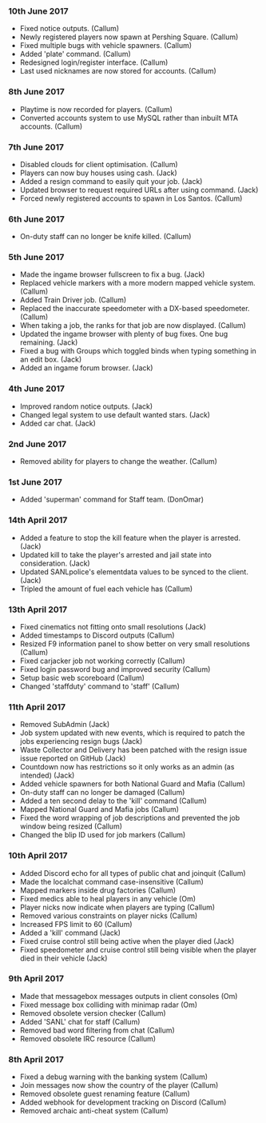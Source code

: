 ### 10th June 2017
* Fixed notice outputs. (Callum)
* Newly registered players now spawn at Pershing Square. (Callum)
* Fixed multiple bugs with vehicle spawners. (Callum)
* Added 'plate' command. (Callum)
* Redesigned login/register interface. (Callum)
* Last used nicknames are now stored for accounts. (Callum)

### 8th June 2017
* Playtime is now recorded for players. (Callum)
* Converted accounts system to use MySQL rather than inbuilt MTA accounts. (Callum)

### 7th June 2017
* Disabled clouds for client optimisation. (Callum)
* Players can now buy houses using cash. (Jack)
* Added a resign command to easily quit your job. (Jack)
* Updated browser to request required URLs after using command. (Jack)
* Forced newly registered accounts to spawn in Los Santos. (Callum)

### 6th June 2017
* On-duty staff can no longer be knife killed. (Callum)

### 5th June 2017
* Made the ingame browser fullscreen to fix a bug. (Jack)
* Replaced vehicle markers with a more modern mapped vehicle system. (Callum)
* Added Train Driver job. (Callum)
* Replaced the inaccurate speedometer with a DX-based speedometer. (Callum)
* When taking a job, the ranks for that job are now displayed. (Callum)
* Updated the ingame browser with plenty of bug fixes. One bug remaining. (Jack)
* Fixed a bug with Groups which toggled binds when typing something in an edit box. (Jack)
* Added an ingame forum browser. (Jack)

### 4th June 2017
* Improved random notice outputs. (Jack)
* Changed legal system to use default wanted stars. (Jack)
* Added car chat. (Jack)

### 2nd June 2017
* Removed ability for players to change the weather. (Callum)

### 1st June 2017
* Added 'superman' command for Staff team. (DonOmar)

### 14th April 2017
* Added a feature to stop the kill feature when the player is arrested. (Jack)
* Updated kill to take the player's arrested and jail state into consideration. (Jack)
* Updated SANLpolice's elementdata values to be synced to the client. (Jack)
* Tripled the amount of fuel each vehicle has (Callum)

### 13th April 2017
* Fixed cinematics not fitting onto small resolutions (Jack)
* Added timestamps to Discord outputs (Callum)
* Resized F9 information panel to show better on very small resolutions (Callum)
* Fixed carjacker job not working correctly (Callum)
* Fixed login password bug and improved security (Callum)
* Setup basic web scoreboard (Callum)
* Changed 'staffduty' command to 'staff' (Callum)

### 11th April 2017
* Removed SubAdmin (Jack)
* Job system updated with new events, which is required to patch the jobs experiencing resign bugs (Jack)
* Waste Collector and Delivery has been patched with the resign issue issue reported on GitHub (Jack) 
* Countdown now has restrictions so it only works as an admin (as intended) (Jack)
* Added vehicle spawners for both National Guard and Mafia (Callum)
* On-duty staff can no longer be damaged (Callum)
* Added a ten second delay to the 'kill' command (Callum)
* Mapped National Guard and Mafia jobs (Callum)
* Fixed the word wrapping of job descriptions and prevented the job window being resized (Callum)
* Changed the blip ID used for job markers (Callum)

### 10th April 2017
* Added Discord echo for all types of public chat and joinquit (Callum)
* Made the localchat command case-insensitive (Callum)
* Mapped markers inside drug factories (Callum)
* Fixed medics able to heal players in any vehicle (Om)
* Player nicks now indicate when players are typing (Callum)
* Removed various constraints on player nicks (Callum)
* Increased FPS limit to 60 (Callum)
* Added a 'kill' command (Jack)
* Fixed cruise control still being active when the player died (Jack)
* Fixed speedometer and cruise control still being visible when the player died in their vehicle (Jack)

### 9th April 2017
* Made that messagebox messages outputs in client consoles (Om)
* Fixed message box colliding with minimap radar (Om)
* Removed obsolete version checker (Callum)
* Added 'SANL' chat for staff (Callum)
* Removed bad word filtering from chat (Callum)
* Removed obsolete IRC resource (Callum)

### 8th April 2017
* Fixed a debug warning with the banking system (Callum)
* Join messages now show the country of the player (Callum)
* Removed obsolete guest renaming feature (Callum)
* Added webhook for development tracking on Discord (Callum)
* Removed archaic anti-cheat system (Callum)
